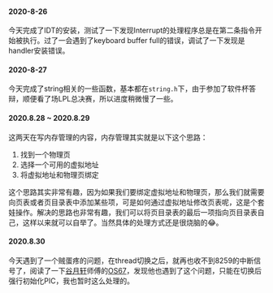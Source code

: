 #### 2020-8-26
  今天完成了IDT的安装，测试了一下发现Interrupt的处理程序总是在第二条指令开始被执行。过了一会遇到了keyboard buffer full的错误，调试了一下发现是handler安装错误。

#### 2020-8-27
  今天完成了string相关的一些函数，基本都在`string.h`下，由于参加了软件杯答辩，顺便看了场LPL总决赛，所以进度稍微慢了一些。

#### 2020.8.28 ~ 2020.8.29
  这两天在写内存管理的内容，内存管理其实就是以下这个思路：
  1. 找到一个物理页
  2. 选择一个可用的虚拟地址
  3. 将虚拟地址和物理页绑定
  
  这个思路其实非常有趣，因为如果我们要绑定虚拟地址和物理页，那么我们就需要向页表或者页目录表中添加某些项，可是如何通过虚拟地址修改页表呢，这是个套娃操作。解决的思路也非常有趣，我们可以将页目录表的最后一项指向页目录表自己，这样以来就可以自举了。当然具体的处理方式还是很烧脑的😂。

#### 2020.8.30
  今天遇到了一个贼蛋疼的问题，在thread切换之后，就再也收不到8259的中断信号了，阅读了一下[谷月轩](https://github.com/SilverRainZ)师傅的[OS67](https://github.com/SilverRainZ/OS67)，发现他也遇到了这个问题，只能在切换后强行初始化PIC，我也暂时这么处理的。